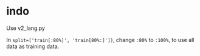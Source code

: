 # indo

Use v2_lang.py

In `split=['train[:80%]', 'train[80%:]'])`, change `:80%` to `:100%`, to use all data as training data.
